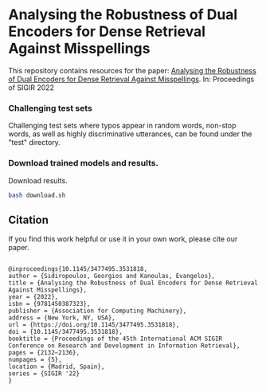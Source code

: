 # Analysing the Robustness of Dual Encoders for Dense Retrieval Against Misspellings

This repository contains resources for the paper:
[Analysing the Robustness of Dual Encoders for Dense Retrieval Against Misspellings](https://dl.acm.org/doi/10.1145/3477495.3531818). In: Proceedings of SIGIR 2022

### Challenging test sets
Challenging test sets where typos appear in random words, non-stop words, as well as highly discriminative utterances, can be found under the "test" directory.

### Download trained models and results.
Download results.
```bash
bash download.sh
```

## Citation
If you find this work helpful or use it in your own work, please cite our paper. 
```

@inproceedings{10.1145/3477495.3531818,
author = {Sidiropoulos, Georgios and Kanoulas, Evangelos},
title = {Analysing the Robustness of Dual Encoders for Dense Retrieval Against Misspellings},
year = {2022},
isbn = {9781450387323},
publisher = {Association for Computing Machinery},
address = {New York, NY, USA},
url = {https://doi.org/10.1145/3477495.3531818},
doi = {10.1145/3477495.3531818},
booktitle = {Proceedings of the 45th International ACM SIGIR Conference on Research and Development in Information Retrieval},
pages = {2132–2136},
numpages = {5},
location = {Madrid, Spain},
series = {SIGIR '22}
}

